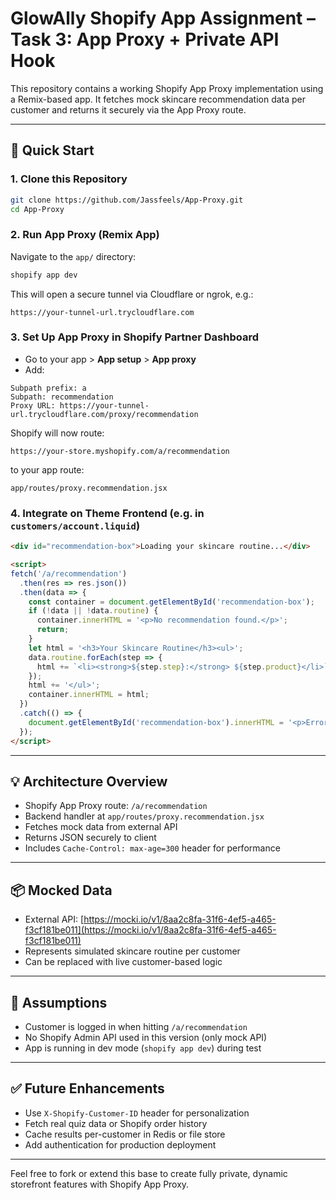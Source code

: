 # GlowAlly Shopify App Assignment – Task 3: App Proxy + Private API Hook

This repository contains a working Shopify App Proxy implementation using a Remix-based app.
It fetches mock skincare recommendation data per customer and returns it securely via the App Proxy route.

---

## 🚀 Quick Start

### 1. Clone this Repository

```bash
git clone https://github.com/Jassfeels/App-Proxy.git
cd App-Proxy
```

### 2. Run App Proxy (Remix App)

Navigate to the `app/` directory:

```bash
shopify app dev
```

This will open a secure tunnel via Cloudflare or ngrok, e.g.:

```
https://your-tunnel-url.trycloudflare.com
```

### 3. Set Up App Proxy in Shopify Partner Dashboard

* Go to your app > **App setup** > **App proxy**
* Add:

```
Subpath prefix: a
Subpath: recommendation
Proxy URL: https://your-tunnel-url.trycloudflare.com/proxy/recommendation
```

Shopify will now route:

```
https://your-store.myshopify.com/a/recommendation
```

to your app route:

```
app/routes/proxy.recommendation.jsx
```

### 4. Integrate on Theme Frontend (e.g. in `customers/account.liquid`)

```html
<div id="recommendation-box">Loading your skincare routine...</div>

<script>
fetch('/a/recommendation')
  .then(res => res.json())
  .then(data => {
    const container = document.getElementById('recommendation-box');
    if (!data || !data.routine) {
      container.innerHTML = '<p>No recommendation found.</p>';
      return;
    }
    let html = '<h3>Your Skincare Routine</h3><ul>';
    data.routine.forEach(step => {
      html += `<li><strong>${step.step}:</strong> ${step.product}</li>`;
    });
    html += '</ul>';
    container.innerHTML = html;
  })
  .catch(() => {
    document.getElementById('recommendation-box').innerHTML = '<p>Error loading data.</p>';
  });
</script>
```

---

## 💡 Architecture Overview

* Shopify App Proxy route: `/a/recommendation`
* Backend handler at `app/routes/proxy.recommendation.jsx`
* Fetches mock data from external API
* Returns JSON securely to client
* Includes `Cache-Control: max-age=300` header for performance

---

## 📦 Mocked Data

* External API: [https://mocki.io/v1/8aa2c8fa-31f6-4ef5-a465-f3cf181be011](https://mocki.io/v1/8aa2c8fa-31f6-4ef5-a465-f3cf181be011)
* Represents simulated skincare routine per customer
* Can be replaced with live customer-based logic

---

## 🔐 Assumptions

* Customer is logged in when hitting `/a/recommendation`
* No Shopify Admin API used in this version (only mock API)
* App is running in dev mode (`shopify app dev`) during test

---

## ✅ Future Enhancements

* Use `X-Shopify-Customer-ID` header for personalization
* Fetch real quiz data or Shopify order history
* Cache results per-customer in Redis or file store
* Add authentication for production deployment

---

Feel free to fork or extend this base to create fully private, dynamic storefront features with Shopify App Proxy.
